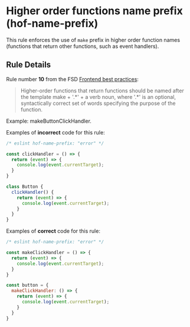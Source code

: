 # Higher order functions name prefix  (hof-name-prefix)

This rule enforces the use of `make` prefix in higher order function names (functions that return other functions, such as event handlers).

## Rule Details

Rule number **10** from the FSD [Frontend best practices](https://github.com/fullstack-development/front-end-best-practices/blob/master/JS/functionsNaming.md):

>Higher-order functions that return functions should be named after the template make + '.\*' + a verb noun, where '.\*' is an optional, syntactically correct set of words specifying the purpose of the function.

Example: makeButtonClickHandler.

Examples of **incorrect** code for this rule:

```js
/* eslint hof-name-prefix: "error" */

const clickHandler = () => {
  return (event) => {
    console.log(event.currentTarget);
  }
}

class Button {
  clickHandler() {
    return (event) => {
      console.log(event.currentTarget);
    }
  }
}
```

Examples of **correct** code for this rule:

```js
/* eslint hof-name-prefix: "error" */

const makeClickHandler = () => {
  return (event) => {
    console.log(event.currentTarget);
  }
}

const button = {
  makeClickHandler: () => {
    return (event) => {
      console.log(event.currentTarget);
    }
  }
}
```